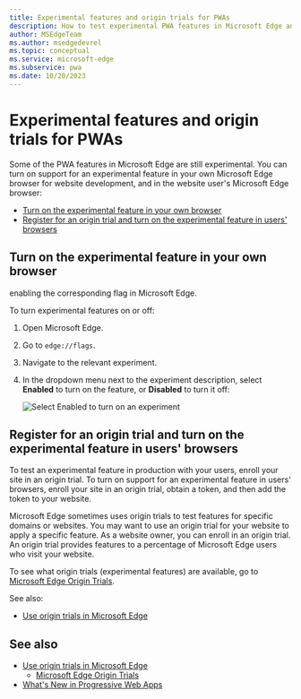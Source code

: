 ```yaml
---
title: Experimental features and origin trials for PWAs
description: How to test experimental PWA features in Microsoft Edge and enroll your site in origin trials to use these features in production with your users.
author: MSEdgeTeam
ms.author: msedgedevrel
ms.topic: conceptual
ms.service: microsoft-edge
ms.subservice: pwa
ms.date: 10/20/2023
---
```

# Experimental features and origin trials for PWAs

Some of the PWA features in Microsoft Edge are still experimental.  You can turn on support for an experimental feature in your own Microsoft Edge browser for website development, and in the website user's Microsoft Edge browser:

* [Turn on the experimental feature in your own browser](#turn-on-the-experimental-feature-in-your-own-browser)
* [Register for an origin trial and turn on the experimental feature in users' browsers](#register-for-an-origin-trial-and-turn-on-the-experimental-feature-in-users-browsers)


<!-- ====================================================================== -->
## Turn on the experimental feature in your own browser

enabling the corresponding flag in Microsoft Edge.

To turn experimental features on or off:

1. Open Microsoft Edge.

1. Go to `edge://flags`.

1. Navigate to the relevant experiment.

1. In the dropdown menu next to the experiment description, select **Enabled** to turn on the feature, or **Disabled** to turn it off:

   ![Select Enabled to turn on an experiment](./origin-trials-images/turn-on-experimental-flag.png)


<!-- ====================================================================== -->
## Register for an origin trial and turn on the experimental feature in users' browsers

To test an experimental feature in production with your users, enroll your site in an origin trial.  To turn on support for an experimental feature in users' browsers, enroll your site in an origin trial, obtain a token, and then add the token to your website.

Microsoft Edge sometimes uses origin trials to test features for specific domains or websites.  You may want to use an origin trial for your website to apply a specific feature.  As a website owner, you can enroll in an origin trial.  An origin trial provides features to a percentage<!-- todo: which browsers/users? --> of Microsoft Edge users who visit your website.

To see what origin trials (experimental features) are available, go to [Microsoft Edge Origin Trials](https://developer.microsoft.com/microsoft-edge/origin-trials).

See also:
* [Use origin trials in Microsoft Edge](../../origin-trials/index.md)


<!-- ====================================================================== -->
## See also
<!-- all links in article -->

* [Use origin trials in Microsoft Edge](../../origin-trials/index.md)
   * [Microsoft Edge Origin Trials](https://developer.microsoft.com/microsoft-edge/origin-trials)
* [What's New in Progressive Web Apps](../whats-new/pwa.md)<!-- link not in article body -->
